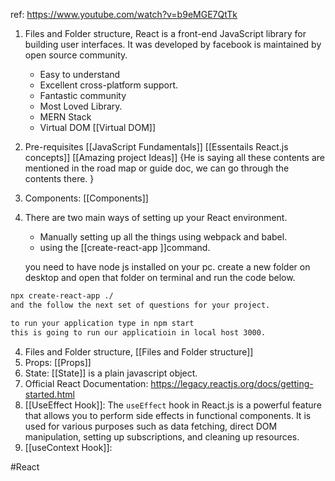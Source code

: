 
ref:  https://www.youtube.com/watch?v=b9eMGE7QtTk


1. Files and Folder structure, React is a front-end JavaScript library for building user interfaces. It was developed by facebook is maintained by open source community. 
     - Easy to understand
     - Excellent cross-platform support. 
     - Fantastic community
     - Most Loved Library. 
    - MERN Stack
    - Virtual DOM [[Virtual DOM]]

2. Pre-requisites [[JavaScript Fundamentals]] 
   [[Essentails React.js concepts]] 
   [[Amazing project Ideas]] 
{He is saying all these contents are mentioned in the road map or guide doc, we can go through the contents there. }

3. Components: [[Components]]

4. There are two main ways of setting up your React environment. 
   - Manually setting up all the things using webpack and babel. 
   - using the [[create-react-app ]]command. 

    you need to have node js installed on your pc. create a new folder on desktop and open that folder on terminal and run the code below.    
	
```bash
npx create-react-app ./
and the follow the next set of questions for your project. 

to run your application type in npm start
this is going to run our applicatioin in local host 3000. 
```


4. Files and Folder structure,  [[Files and Folder structure]]
5. Props: [[Props]]
6. State: [[State]] is a plain javascript object. 
7. Official React Documentation:  https://legacy.reactjs.org/docs/getting-started.html
8. [[UseEffect Hook]]: The `useEffect` hook in React.js is a powerful feature that allows you to perform side effects in functional components. It is used for various purposes such as data fetching, direct DOM manipulation, setting up subscriptions, and cleaning up resources.
9. [[useContext Hook]]: 


#React





































 